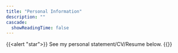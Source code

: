 ```yaml
---
title: "Personal Information"
description: ""
cascade:
  showReadingTime: false
---
```

{{<alert "star">}}
See my personal statement/CV/Resume below. 
{{</alert>}}
